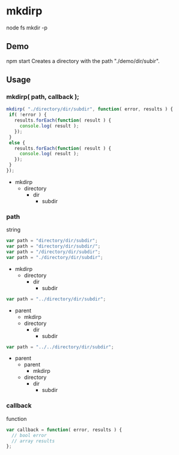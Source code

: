 mkdirp
====================
node fs mkdir -p

Demo
---------------------
npm start
Creates a directory with the path "./demo/dir/subir".

Usage
---------------------

### mkdirp( path, callback );
```js
mkdirp( "./directory/dir/subdir", function( error, results ) {
 if( !error ) {
   results.forEach(function( result ) {
     console.log( result );
   });
 }
 else {
   results.forEach(function( result ) {
     console.log( result );
   });
 }
});
```
* mkdirp
  * directory
    * dir
      * subdir

### path
string
```js
var path = "directory/dir/subdir";
var path = "directory/dir/subdir/";
var path = "/directory/dir/subdir";
var path = "./directory/dir/subdir";
```
* mkdirp
  * directory
    * dir
      * subdir

```js
var path = "../directory/dir/subdir";
```
* parent
  * mkdirp
  * directory
    * dir
      * subdir

```js
var path = "../../directory/dir/subdir";
```
* parent
  * parent
    * mkdirp
  * directory
    * dir
      * subdir

### callback
function
```js
var callback = function( error, results ) {
  // bool error
  // array results
};
```